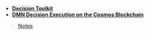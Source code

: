 - [**Decision Toolkit**](https://github.com/DecisionToolkit)
- [**DMN Decision Execution on the Cosmos Blockchain**](https://depta.medium.com/dmn-decision-execution-on-the-cosmos-blockchain-0d8c76c29e67)

> [Notes](https://dariuszdepta.github.io)
